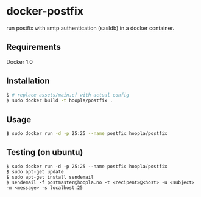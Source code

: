 docker-postfix
==============

run postfix with smtp authentication (sasldb) in a docker container.

## Requirements
Docker 1.0

## Installation
```bash
$ # replace assets/main.cf with actual config
$ sudo docker build -t hoopla/postfix .
```

## Usage
```bash
$ sudo docker run -d -p 25:25 --name postfix hoopla/postfix
```
## Testing (on ubuntu)
```
$ sudo docker run -d -p 25:25 --name postfix hoopla/postfix
$ sudo apt-get update
$ sudo apt-get install sendemail
$ sendemail -f postmaster@hoopla.no -t <recipent>@<host> -u <subject> -m <message> -s localhost:25
```